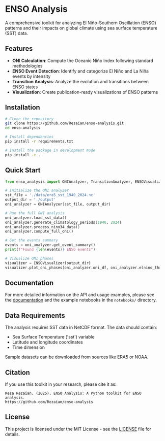 # ENSO Analysis

A comprehensive toolkit for analyzing El Niño-Southern Oscillation (ENSO) patterns and their impacts on global climate using sea surface temperature (SST) data.

## Features

- **ONI Calculation**: Compute the Oceanic Niño Index following standard methodologies
- **ENSO Event Detection**: Identify and categorize El Niño and La Niña events by intensity
- **Transition Analysis**: Analyze the evolution and transitions between ENSO states
- **Visualization**: Create publication-ready visualizations of ENSO patterns

## Installation

```bash
# Clone the repository
git clone https://github.com/Rezaian/enso-analysis.git
cd enso-analysis

# Install dependencies
pip install -r requirements.txt

# Install the package in development mode
pip install -e .
```

## Quick Start

```python
from enso_analysis import ONIAnalyzer, TransitionAnalyzer, ENSOVisualizer

# Initialize the ONI analyzer
sst_file = './data/era5_sst_1940_2024.nc'
output_dir = './output'
oni_analyzer = ONIAnalyzer(sst_file, output_dir)

# Run the full ONI analysis
oni_analyzer.load_sst_data()
oni_analyzer.generate_climatology_periods(1940, 2024)
oni_analyzer.process_nino34_data()
oni_analyzer.compute_full_oni()

# Get the events summary
events = oni_analyzer.get_event_summary()
print(f"Found {len(events)} ENSO events")

# Visualize ONI phases
visualizer = ENSOVisualizer(output_dir)
visualizer.plot_oni_phases(oni_analyzer.oni_df, oni_analyzer.elnino_thresholds)
```

## Documentation

For more detailed information on the API and usage examples, please see the [documentation](docs/README.md) and the example notebooks in the `notebooks/` directory.

## Data Requirements

The analysis requires SST data in NetCDF format. The data should contain:
- Sea Surface Temperature ('sst') variable
- Latitude and longitude coordinates
- Time dimension

Sample datasets can be downloaded from sources like ERA5 or NOAA.

## Citation

If you use this toolkit in your research, please cite it as:

```
Reza Rezaian. (2025). ENSO Analysis: A Python toolkit for ENSO analysis. 
https://github.com/Rezaian/enso-analysis
```

## License

This project is licensed under the MIT License - see the [LICENSE](LICENSE) file for details.
